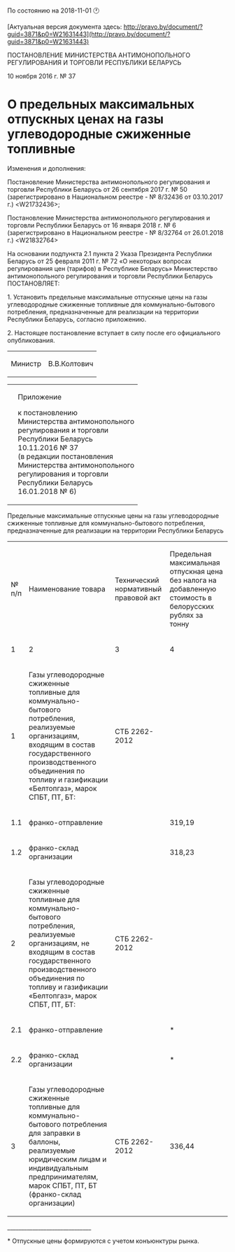 По состоянию на 2018-11-01 &#x1F550;

[Актуальная версия документа здесь: http://pravo.by/document/?guid=3871&p0=W21631443](http://pravo.by/document/?guid=3871&p0=W21631443)

<p>ПОСТАНОВЛЕНИЕ МИНИСТЕРСТВА АНТИМОНОПОЛЬНОГО РЕГУЛИРОВАНИЯ И ТОРГОВЛИ РЕСПУБЛИКИ БЕЛАРУСЬ</p>
<p>10 ноября 2016 г. № 37</p>
<h1>О предельных максимальных отпускных ценах на газы углеводородные сжиженные топливные</h1>
<p>Изменения и дополнения:</p>
<p>Постановление Министерства антимонопольного регулирования и торговли Республики Беларусь от 26 сентября 2017 г. № 50 (зарегистрировано в Национальном реестре - № 8/32436 от 03.10.2017 г.) &lt;W21732436&gt;;</p>
<p>Постановление Министерства антимонопольного регулирования и торговли Республики Беларусь от 16 января 2018 г. № 6 (зарегистрировано в Национальном реестре - № 8/32764 от 26.01.2018 г.) &lt;W21832764&gt;</p>
<p></p>
<p>На основании подпункта 2.1 пункта 2 Указа Президента Республики Беларусь от 25 февраля 2011 г. № 72 «О некоторых вопросах регулирования цен (тарифов) в Республике Беларусь» Министерство антимонопольного регулирования и торговли Республики Беларусь ПОСТАНОВЛЯЕТ:</p>
<p>1. Установить предельные максимальные отпускные цены на газы углеводородные сжиженные топливные для коммунально-бытового потребления, предназначенные для реализации на территории Республики Беларусь, согласно приложению.</p>
<p>2. Настоящее постановление вступает в силу после его официального опубликования.</p>
<p></p>
<table><tr>
<td><p>Министр</p></td>
<td><p>В.В.Колтович</p></td>
</tr></table>
<p></p>
<table><tr>
<td><p></p></td>
<td>
<p>Приложение</p>
<p>к постановлению <br>Министерства антимонопольного<br>регулирования и торговли <br>Республики Беларусь <br>10.11.2016 № 37 <br>(в редакции постановления<br>Министерства антимонопольного<br>регулирования и торговли <br>Республики Беларусь <br>16.01.2018 № 6) </p>
</td>
</tr></table>
<p>Предельные максимальные отпускные цены на газы углеводородные сжиженные топливные для коммунально-бытового потребления, предназначенные для реализации на территории Республики Беларусь</p>
<table>
<tr>
<td><p>№<br>п/п</p></td>
<td><p>Наименование товара</p></td>
<td><p>Технический нормативный правовой акт</p></td>
<td><p>Предельная максимальная отпускная цена без налога на добавленную стоимость в белорусских рублях за тонну</p></td>
</tr>
<tr>
<td><p>1</p></td>
<td><p>2</p></td>
<td><p>3</p></td>
<td><p>4</p></td>
</tr>
<tr>
<td><p>1</p></td>
<td><p>Газы углеводородные сжиженные топливные для коммунально-бытового потребления, реализуемые организациям, входящим в состав государственного производственного объединения по топливу и газификации «Белтопгаз», марок СПБТ, ПТ, БТ: </p></td>
<td><p>СТБ 2262-2012</p></td>
<td><p></p></td>
</tr>
<tr>
<td><p>1.1</p></td>
<td><p>франко-отправление</p></td>
<td><p></p></td>
<td><p>319,19</p></td>
</tr>
<tr>
<td><p>1.2</p></td>
<td><p>франко-склад организации</p></td>
<td><p></p></td>
<td><p>318,23</p></td>
</tr>
<tr>
<td><p>2</p></td>
<td><p>Газы углеводородные сжиженные топливные для коммунально-бытового потребления, реализуемые организациям, не входящим в состав государственного производственного объединения по топливу и газификации «Белтопгаз», марок СПБТ, ПТ, БТ: </p></td>
<td><p>СТБ 2262-2012</p></td>
<td><p></p></td>
</tr>
<tr>
<td><p>2.1</p></td>
<td><p>франко-отправление </p></td>
<td><p></p></td>
<td><p>*</p></td>
</tr>
<tr>
<td><p>2.2</p></td>
<td><p>франко-склад организации</p></td>
<td><p></p></td>
<td><p>*</p></td>
</tr>
<tr>
<td><p>3</p></td>
<td><p>Газы углеводородные сжиженные топливные для коммунально-бытового потребления для заправки в баллоны, реализуемые юридическим лицам и индивидуальным предпринимателям, марок СПБТ, ПТ, БТ (франко-склад организации) </p></td>
<td><p>СТБ 2262-2012</p></td>
<td><p>336,44</p></td>
</tr>
</table>
<p></p>
<p>______________________________</p>
<p>* Отпускные цены формируются с учетом конъюнктуры рынка.</p>
<p></p>